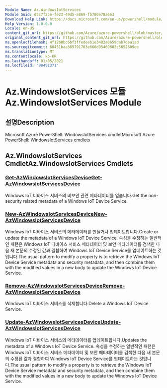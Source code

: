 ```yaml
---
Module Name: Az.WindowsIotServices
Module Guid: d5c7f2ce-fe23-49d5-a869-fb780e78a663
Download Help Link: https://docs.microsoft.com/en-us/powershell/module/az.windowsiotservices
Help Version: 1.0.0.0
Locale: en-US
content_git_url: https://github.com/Azure/azure-powershell/blob/master/src/WindowsIotServices/help/Az.WindowsIotServices.md
original_content_git_url: https://github.com/Azure/azure-powershell/blob/master/src/WindowsIotServices/help/Az.WindowsIotServices.md
ms.openlocfilehash: 4f12b0bc6bf3ffedeeb1e3482a0659dab7dea1ad
ms.sourcegitcommit: 68451baa389791703e666d95469602c5652609ee
ms.translationtype: MT
ms.contentlocale: ko-KR
ms.lasthandoff: 01/05/2021
ms.locfileid: "98491371"
---
```

# <span data-ttu-id="62862-101">Az.WindowsIotServices 모듈</span><span class="sxs-lookup"><span data-stu-id="62862-101">Az.WindowsIotServices Module</span></span>
## <span data-ttu-id="62862-102">설명</span><span class="sxs-lookup"><span data-stu-id="62862-102">Description</span></span>
<span data-ttu-id="62862-103">Microsoft Azure PowerShell: WindowsIotServices cmdlet</span><span class="sxs-lookup"><span data-stu-id="62862-103">Microsoft Azure PowerShell: WindowsIotServices cmdlets</span></span>

## <span data-ttu-id="62862-104">Az.WindowsIotServices Cmdlet</span><span class="sxs-lookup"><span data-stu-id="62862-104">Az.WindowsIotServices Cmdlets</span></span>
### [<span data-ttu-id="62862-105">Get-AzWindowsIotServicesDevice</span><span class="sxs-lookup"><span data-stu-id="62862-105">Get-AzWindowsIotServicesDevice</span></span>](Get-AzWindowsIotServicesDevice.md)
<span data-ttu-id="62862-106">Windows IoT 디바이스 서비스의 비보안 관련 메타데이터를 얻습니다.</span><span class="sxs-lookup"><span data-stu-id="62862-106">Get the non-security related metadata of a Windows IoT Device Service.</span></span>

### [<span data-ttu-id="62862-107">New-AzWindowsIotServicesDevice</span><span class="sxs-lookup"><span data-stu-id="62862-107">New-AzWindowsIotServicesDevice</span></span>](New-AzWindowsIotServicesDevice.md)
<span data-ttu-id="62862-108">Windows IoT 디바이스 서비스의 메타데이터를 만들거나 업데이트합니다.</span><span class="sxs-lookup"><span data-stu-id="62862-108">Create or update the metadata of a Windows IoT Device Service.</span></span>
<span data-ttu-id="62862-109">속성을 수정하는 일반적인 패턴은 Windows IoT 디바이스 서비스 메타데이터 및 보안 메타데이터를 검색한 다음 새 본문의 수정된 값과 결합하여 Windows IoT Device Service를 업데이트하는 것입니다.</span><span class="sxs-lookup"><span data-stu-id="62862-109">The usual pattern to modify a property is to retrieve the Windows IoT Device Service metadata and security metadata, and then combine them with the modified values in a new body to update the Windows IoT Device Service.</span></span>

### [<span data-ttu-id="62862-110">Remove-AzWindowsIotServicesDevice</span><span class="sxs-lookup"><span data-stu-id="62862-110">Remove-AzWindowsIotServicesDevice</span></span>](Remove-AzWindowsIotServicesDevice.md)
<span data-ttu-id="62862-111">Windows IoT 디바이스 서비스를 삭제합니다.</span><span class="sxs-lookup"><span data-stu-id="62862-111">Delete a Windows IoT Device Service.</span></span>

### [<span data-ttu-id="62862-112">Update-AzWindowsIotServicesDevice</span><span class="sxs-lookup"><span data-stu-id="62862-112">Update-AzWindowsIotServicesDevice</span></span>](Update-AzWindowsIotServicesDevice.md)
<span data-ttu-id="62862-113">Windows IoT 디바이스 서비스의 메타데이터를 업데이트합니다.</span><span class="sxs-lookup"><span data-stu-id="62862-113">Updates the metadata of a Windows IoT Device Service.</span></span>
<span data-ttu-id="62862-114">속성을 수정하는 일반적인 패턴은 Windows IoT 디바이스 서비스 메타데이터 및 보안 메타데이터를 검색한 다음 새 본문의 수정된 값과 결합하여 Windows IoT Device Service를 업데이트하는 것입니다.</span><span class="sxs-lookup"><span data-stu-id="62862-114">The usual pattern to modify a property is to retrieve the Windows IoT Device Service metadata and security metadata, and then combine them with the modified values in a new body to update the Windows IoT Device Service.</span></span>

